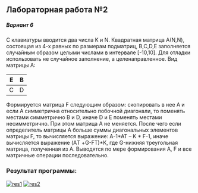 ## Лабораторная работа №2
##### Вариант 6
С клавиатуры вводится два числа K и N. Квадратная матрица А(N,N), состоящая из 4-х равных по размерам подматриц, B,C,D,E заполняется случайным образом целыми числами в интервале [-10,10]. Для отладки использовать не случайное заполнение, а целенаправленное. Вид матрицы А: 

|   E |  B |
| ------------ | ------------ |
| C   | D   |
Формируется матрица F следующим образом: скопировать в нее А и если А симметрична относительно побочной диагонали, то поменять местами симметрично В и  D, иначе D и Е поменять местами несимметрично. При этом матрица А не меняется. После чего если определитель матрицы А больше суммы диагональных элементов матрицы F, то вычисляется выражение: A-1*AT – K * F-1, иначе вычисляется выражение (AТ +G-FТ)*K, где G-нижняя треугольная матрица, полученная из А. Выводятся по мере формирования А, F и все матричные операции последовательно.
### Результат программы:
[![res1](res1 "res1")](https://github.com/lettt3t/MII_Lab_2/blob/main/screenshot's/res.PNG?raw=true "res1")
[![res2](res2 "res2")](https://github.com/lettt3t/MII_Lab_2/blob/main/screenshot's/res1.PNG "res2")